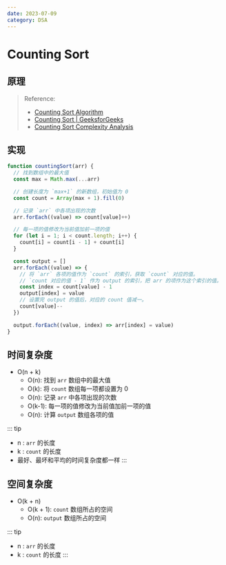 ```yaml
---
date: 2023-07-09
category: DSA
---
```


# Counting Sort

## 原理

> Reference:
> - [Counting Sort Algorithm](https://www.programiz.com/dsa/counting-sort)
> - [Counting Sort | GeeksforGeeks](https://youtu.be/7zuGmKfUt7s)
> - [Counting Sort Complexity Analysis](https://en.wikipedia.org/wiki/Counting_sort#Complexity_analysis)

## 实现

```js
function countingSort(arr) {
  // 找到数组中的最大值
  const max = Math.max(...arr)

  // 创建长度为 `max+1` 的新数组，初始值为 0
  const count = Array(max + 1).fill(0)

  // 记录 `arr` 中各项出现的次数
  arr.forEach((value) => count[value]++)

  // 每一项的值修改为当前值加前一项的值
  for (let i = 1; i < count.length; i++) {
    count[i] = count[i - 1] + count[i]
  }

  const output = []
  arr.forEach((value) => {
    // 将 `arr` 各项的值作为 `count` 的索引，获取 `count` 对应的值。
    // `count 对应的值 - 1` 作为 output 的索引，把 arr 的项作为这个索引的值。
    const index = count[value] - 1
    output[index] = value
    // 设置完 output 的值后，对应的 count 值减一。
    count[value]--
  })

  output.forEach((value, index) => arr[index] = value)
}
```

## 时间复杂度

- O(n + k)
  - O(n): 找到 `arr` 数组中的最大值
  - O(k): 将 `count` 数组每一项都设置为 0
  - O(n): 记录 `arr` 中各项出现的次数
  - O(k-1): 每一项的值修改为当前值加前一项的值
  - O(n): 计算 `output` 数组各项的值

::: tip
- n : `arr` 的长度
- k : `count` 的长度
- 最好、最坏和平均的时间复杂度都一样
:::

## 空间复杂度

- O(k + n)
  - O(k + 1): `count` 数组所占的空间
  - O(n): `output` 数组所占的空间

::: tip
- n : `arr` 的长度
- k : `count` 的长度
:::
